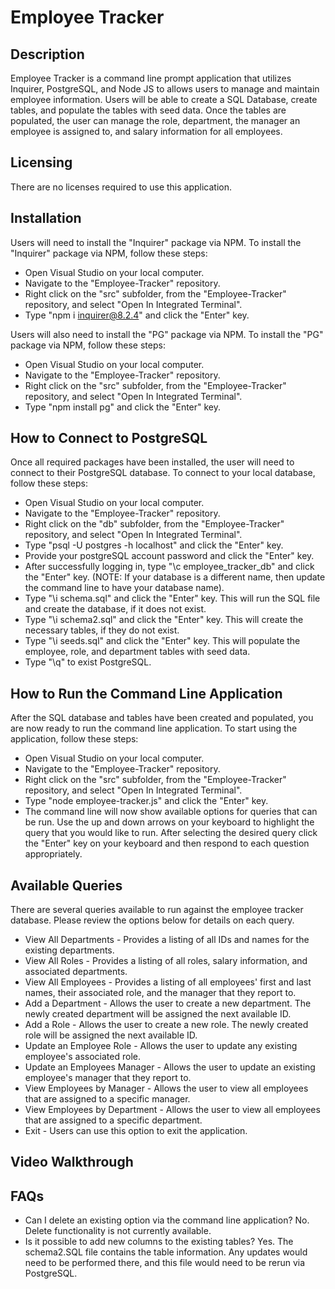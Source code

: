 # Employee Tracker

## Description
Employee Tracker is a command line prompt application that utilizes Inquirer, PostgreSQL, and Node JS to allows users to manage and maintain employee information.
Users will be able to create a SQL Database, create tables, and populate the tables with seed data.
Once the tables are populated, the user can manage the role, department, the manager an employee is assigned to, and salary information for all employees.

## Licensing
There are no licenses required to use this application.

## Installation
Users will need to install the "Inquirer" package via NPM. To install the "Inquirer" package via NPM, follow these steps:
- Open Visual Studio on your local computer.
- Navigate to the "Employee-Tracker" repository.
- Right click on the "src" subfolder, from the "Employee-Tracker" repository, and select "Open In Integrated Terminal".
- Type "npm i inquirer@8.2.4" and click the "Enter" key.

Users will also need to install the "PG" package via NPM. To install the "PG" package via NPM, follow these steps:
- Open Visual Studio on your local computer.
- Navigate to the "Employee-Tracker" repository.
- Right click on the "src" subfolder, from the "Employee-Tracker" repository, and select "Open In Integrated Terminal".
- Type "npm install pg" and click the "Enter" key.

## How to Connect to PostgreSQL
Once all required packages have been installed, the user will need to connect to their PostgreSQL database.
To connect to your local database, follow these steps:

- Open Visual Studio on your local computer.
- Navigate to the "Employee-Tracker" repository.
- Right click on the "db" subfolder, from the "Employee-Tracker" repository, and select "Open In Integrated Terminal".
- Type "psql -U postgres -h localhost" and click the "Enter" key.
- Provide your postgreSQL account password and click the "Enter" key.
- After successfully logging in, type "\c employee_tracker_db" and click the "Enter" key. (NOTE: If your database is a different name, then update the command line to have your database name).
- Type "\i schema.sql" and click the "Enter" key.  This will run the SQL file and create the database, if it does not exist.
- Type "\i schema2.sql" and click the "Enter" key.  This will create the necessary tables, if they do not exist.
- Type "\i seeds.sql" and click the "Enter" key.  This will populate the employee, role, and department tables with seed data.
- Type "\q" to exist PostgreSQL.

## How to Run the Command Line Application
After the SQL database and tables have been created and populated, you are now ready to run the command line application.
To start using the application, follow these steps:

- Open Visual Studio on your local computer.
- Navigate to the "Employee-Tracker" repository.
- Right click on the "src" subfolder, from the "Employee-Tracker" repository, and select "Open In Integrated Terminal".
- Type "node employee-tracker.js" and click the "Enter" key.
- The command line will now show available options for queries that can be run.  Use the up and down arrows on your keyboard to highlight the query that you would like to run.  After selecting the desired query click the "Enter" key on your keyboard and then respond to each question appropriately.

## Available Queries
There are several queries available to run against the employee tracker database.  Please review the options below for details on each query.

- View All Departments - Provides a listing of all IDs and names for the existing departments.
- View All Roles - Provides a listing of all roles, salary information, and associated departments.
- View All Employees - Provides a listing of all employees' first and last names, their associated role, and the manager that they report to.
- Add a Department - Allows the user to create a new department.  The newly created department will be assigned the next available ID.
- Add a Role - Allows the user to create a new role.  The newly created role will be assigned the next available ID.
- Update an Employee Role - Allows the user to update any existing employee's associated role.
- Update an Employees Manager - Allows the user to update an existing employee's manager that they report to.
- View Employees by Manager - Allows the user to view all employees that are assigned to a specific manager.
- View Employees by Department - Allows the user to view all employees that are assigned to a specific department.
- Exit - Users can use this option to exit the application.

## Video Walkthrough

## FAQs
- Can I delete an existing option via the command line application? No.  Delete functionality is not currently available.
- Is it possible to add new columns to the existing tables? Yes. The schema2.SQL file contains the table information.  Any updates would need to be performed there, and this file would need to be rerun via PostgreSQL.
